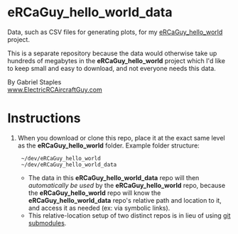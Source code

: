 # eRCaGuy_hello_world_data

Data, such as CSV files for generating plots, for my [eRCaGuy_hello_world](https://github.com/ElectricRCAircraftGuy/eRCaGuy_hello_world) project. 

This is a separate repository because the data would otherwise take up hundreds of megabytes in the **eRCaGuy_hello_world** project which I'd like to keep small and easy to download, and not everyone needs this data.

By Gabriel Staples  
www.ElectricRCAircraftGuy.com  


# Instructions

1. When you download or clone this repo, place it at the exact same level as the **eRCaGuy_hello_world** folder. 
    Example folder structure:

        ~/dev/eRCaGuy_hello_world
        ~/dev/eRCaGuy_hello_world_data

    - The data in this **eRCaGuy_hello_world_data** repo will then _automatically be used_ by the **eRCaGuy_hello_world** repo, because the **eRCaGuy_hello_world** repo will know the **eRCaGuy_hello_world_data** repo's relative path and location to it, and access it as needed (ex: via symbolic links). 
    - This relative-location setup of two distinct repos is in lieu of using [git submodules](https://git-scm.com/book/en/v2/Git-Tools-Submodules).


